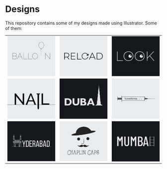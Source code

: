 # Designs
This repository contains some of my designs made using Illustrator.
Some of them:
<table>
    <tr>
      <td><img src="2020-11/png/22.11.2020.png"></td>
      <td><img src="2020-11/png/25.11.2020.png"></td>
      <td><img src="2021-01/png/16.01.2021.png"></td>
    </tr>
    <tr>
      <td><img src="2020-11/png/24.11.2020.png"></td>
      <td><img src="2020-12/png/14.12.2020.png"></td>
      <td><img src="2020-11/png/30.11.2020.png"></td>
    </tr>
    <tr>
      <td><img src="2020-12/png/20.12.2020.png"></td>
      <td><img src="2020-11/png/18.11.2020.png"></td>
      <td><img src="2020-12/png/27.12.2020.png"></td>
    </tr>
</table>
